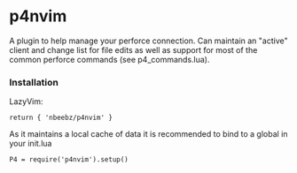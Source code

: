 # p4nvim

A plugin to help manage your perforce connection. Can maintain an "active" client and change list for file edits as well as support for most of the common perforce commands (see p4_commands.lua).

### Installation
LazyVim:
```
return { 'nbeebz/p4nvim' }
```

As it maintains a local cache of data it is recommended to bind to a global in your init.lua
```
P4 = require('p4nvim').setup()
```
